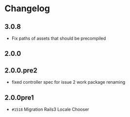 # Changelog

## 3.0.8

 * Fix paths of assets that should be precompiled

## 2.0.0
## 2.0.0.pre2

* fixed controller spec for issue 2 work package renaming

## 2.0.0pre1

* `#1518` Migration Rails3 Locale Chooser
